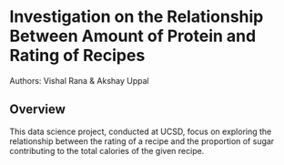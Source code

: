 # Investigation on the Relationship Between Amount of Protein and Rating of Recipes

Authors: Vishal Rana & Akshay Uppal

## Overview

This data science project, conducted at UCSD, focus on exploring the relationship between the rating of a recipe and the proportion of sugar contributing to the total calories of the given recipe.
